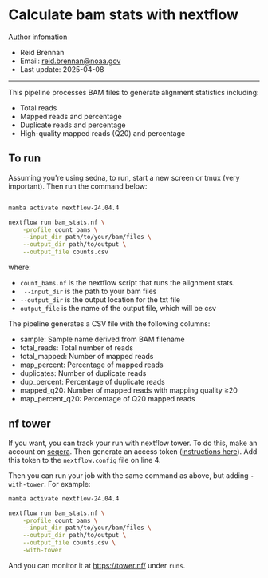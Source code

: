 # Calculate bam stats with nextflow

 Author infomation
- Reid Brennan
- Email: reid.brennan@noaa.gov
- Last update: 2025-04-08

---

This pipeline processes BAM files to generate alignment statistics including:
- Total reads
- Mapped reads and percentage
- Duplicate reads and percentage
- High-quality mapped reads (Q20) and percentage


## To run

Assuming you're using sedna, to run, start a new screen or tmux (very important). Then run the command below:


```bash

mamba activate nextflow-24.04.4

nextflow run bam_stats.nf \
    -profile count_bams \
    --input_dir path/to/your/bam/files \
    --output_dir path/to/output \
    --output_file counts.csv

```

where:
- `count_bams.nf` is the nextflow script that runs the alignment stats.  
- ` --input_dir` is the path to your bam files
- `--output_dir` is the output location for the txt file
- `output_file` is the name of the output file, which will be csv

The pipeline generates a CSV file with the following columns:

- sample: Sample name derived from BAM filename
- total_reads: Total number of reads
- total_mapped: Number of mapped reads
- map_percent: Percentage of mapped reads
- duplicates: Number of duplicate reads
- dup_percent: Percentage of duplicate reads
- mapped_q20: Number of mapped reads with mapping quality ≥20
- map_percent_q20: Percentage of Q20 mapped reads


## nf tower

If you want, you can track your run with nextflow tower. To do this, make an account on [seqera](https://cloud.seqera.io/). Then generate an access token ([instructions here](https://docs.seqera.io/platform/23.1/getting-started/usage)). Add this token to the `nextflow.config` file on line 4. 

Then you can run your job with the same command as above, but adding `-with-tower`. For example:

```bash
mamba activate nextflow-24.04.4

nextflow run bam_stats.nf \
    -profile count_bams \
    --input_dir path/to/your/bam/files \
    --output_dir path/to/output \
    --output_file counts.csv \
    -with-tower

```

And you can monitor it at https://tower.nf/ under `runs`.
